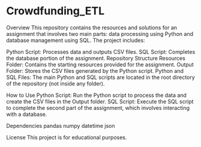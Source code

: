 # Crowdfunding_ETL

Overview
This repository contains the resources and solutions for an assignment that involves two main parts: data processing using Python and database management using SQL. The project includes:

Python Script: Processes data and outputs CSV files.
SQL Script: Completes the database portion of the assignment.
Repository Structure
Resources Folder: Contains the starting resources provided for the assignment.
Output Folder: Stores the CSV files generated by the Python script.
Python and SQL Files: The main Python and SQL scripts are located in the root directory of the repository (not inside any folder).

How to Use
Python Script: Run the Python script to process the data and create the CSV files in the Output folder.
SQL Script: Execute the SQL script to complete the second part of the assignment, which involves interacting with a database.

Dependencies
pandas
numpy
datetime
json

License
This project is for educational purposes.
